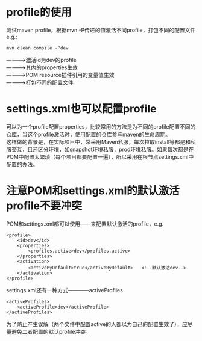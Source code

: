 # profile的使用
测试maven profile，根据mvn -P传递的值激活不同profile，打包不同的配置文件
e.g.:
```
mvn clean compile -Pdev
```
————>激活id为dev的profile  
————>其内的properties生效  
————>POM resource插件引用的变量值生效  
————>打包不同的配置文件
# settings.xml也可以配置profile
可以为一个profile配置properties，比较常用的方法是为不同的profile配置不同的仓库，当这个profile激活时，使用配置的仓库参与maven的生命周期。  
这样做的背景是，在实际项目中，常采用Maven私服，每次拉取install等都是和私服交互，且还区分环境，如snapshot环境私服，prod环境私服。如果每次都是在POM中配置太繁琐（每个项目都要配置一遍），所以采用在根节点settings.xml中配置的办法。
# 注意POM和settings.xml的默认激活profile不要冲突
POM和settings.xml都可以使用<profile>——<activation>来配置默认激活的profile，e.g.
```
<profile>
    <id>dev</id>
    <properties>
        <profiles.active>dev</profiles.active>
    </properties>
    <activation>
        <activeByDefault>true</activeByDefault>   <!--默认激活dev-->
    </activation>
</profile>
```
settings.xml还有一种方式————activeProfiles
```
<activeProfiles>
	<activeProfile>dev</activeProfile>
</activeProfiles>
```
为了防止产生误解（两个文件中配置active的人都以为自己的配置生效了），应尽量避免二者配置的默认profile冲突。
